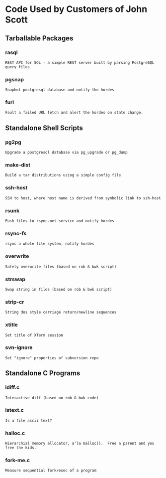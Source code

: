#  Code Used by Customers of John Scott

##  Tarballable Packages

### rasql
	REST API for SQL - a simple REST server built by parsing PostgreSQL query files

###  pgsnap
	Snaphot postgresql database and notify the hordes

###  furl
	Fault a failed URL fetch and alert the hordes on state change.

## Standalone Shell Scripts

###  pg2pg
	Upgrade a postgresql database via pg_upgrade or pg_dump

###  make-dist
	Build a tar distributions using a simple config file

###  ssh-host
	SSH to host, where host name is derived from symbolic link to ssh-host

###  rsunk
	Push files to rsync.net service and notify hordes

###  rsync-fs
	rsync a whole file system, notify hordes

###  overwrite
	Safely overwrite files (based on rob & bwk script)

###  strswap
	Swap string in files (based on rob & bwk script)

###  strip-cr
	String dos style carriage return/newline sequences

###  xtitle
	Set title of XTerm session

###  svn-ignore
	Set "ignore" properties of subversion repo

##  Standalone C Programs

###  idiff.c
	Interactive diff (based on rob & bwk code)

###  istext.c
	Is a file ascii text?

###  halloc.c
	Hierarchial memory allocator, a'la malloc().  Free a parent and you free the kids.

###  fork-me.c
	Measure sequential fork/exec of a program
